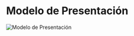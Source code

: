 # Modelo de Presentación
![Modelo de Presentación](https://github.com/cristiancosano/QRRestaurant/blob/main/DOC/presentationModel/Diagrama%20de%20presentaci%C3%B3n.png "Modelo de Presentación")

